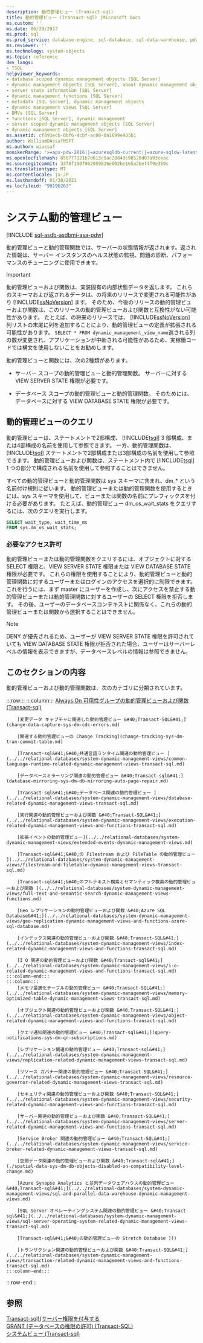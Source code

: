 ```yaml
---
description: 動的管理ビュー (Transact-sql)
title: 動的管理ビュー (Transact-sql) |Microsoft Docs
ms.custom: ''
ms.date: 06/29/2017
ms.prod: sql
ms.prod_service: database-engine, sql-database, sql-data-warehouse, pdw
ms.reviewer: ''
ms.technology: system-objects
ms.topic: reference
dev_langs:
- TSQL
helpviewer_keywords:
- database scoped dynamic management objects [SQL Server]
- dynamic management objects [SQL Server], about dynamic management objects
- server state information [SQL Server]
- dynamic management functions [SQL Server]
- metadata [SQL Server], dynamic management objects
- dynamic management views [SQL Server]
- DMVs [SQL Server]
- functions [SQL Server], dynamic management
- server scoped dynamic management objects [SQL Server]
- dynamic management objects [SQL Server]
ms.assetid: cf893ecb-0bf6-4cbf-ac00-8a1099e405b1
author: WilliamDAssafMSFT
ms.author: wiassaf
monikerRange: '>=aps-pdw-2016||=azuresqldb-current||=azure-sqldw-latest||>=sql-server-2016||>=sql-server-linux-2017||=azuresqldb-mi-current'
ms.openlocfilehash: 856777121b7d613c9ac28843c98520d07a93ceac
ms.sourcegitcommit: 33f0f190f962059826e002be165a2bef4f9e350c
ms.translationtype: MT
ms.contentlocale: ja-JP
ms.lasthandoff: 01/30/2021
ms.locfileid: "99196263"
---
```

# <a name="system-dynamic-management-views"></a>システム動的管理ビュー
[!INCLUDE [sql-asdb-asdbmi-asa-pdw](../../includes/applies-to-version/sql-asdb-asdbmi-asa-pdw.md)]

  動的管理ビューと動的管理関数では、サーバーの状態情報が返されます。返された情報は、サーバー インスタンスのヘルス状態の監視、問題の診断、パフォーマンスのチューニングに使用できます。  
  
> [!IMPORTANT]  
>  動的管理ビューおよび関数は、実装固有の内部状態データを返します。 これらのスキーマおよび返されるデータは、の将来のリリースで変更される可能性があり [!INCLUDE[ssNoVersion](../../includes/ssnoversion-md.md)] ます。 そのため、今後のリリースの動的管理ビューおよび関数は、このリリースの動的管理ビューおよび関数と互換性がない可能性があります。 たとえば、の将来のリリースでは、 [!INCLUDE[ssNoVersion](../../includes/ssnoversion-md.md)] 列リストの末尾に列を追加することにより、動的管理ビューの定義が拡張される可能性があります。 `SELECT * FROM dynamic_management_view_name`返される列の数が変更され、アプリケーションが中断される可能性があるため、実稼働コードでは構文を使用しないことをお勧めします。  
  
 動的管理ビューと関数には、次の2種類があります。  
  
-   サーバー スコープの動的管理ビューと動的管理関数。 サーバーに対する VIEW SERVER STATE 権限が必要です。  
  
-   データベース スコープの動的管理ビューと動的管理関数。 そのためには、データベースに対する VIEW DATABASE STATE 権限が必要です。  
  
## <a name="querying-dynamic-management-views"></a>動的管理ビューのクエリ  
 動的管理ビューは、ステートメントで2部構成、 [!INCLUDE[tsql](../../includes/tsql-md.md)] 3 部構成、または4部構成の名前を使用して参照できます。 一方、動的管理関数は、 [!INCLUDE[tsql](../../includes/tsql-md.md)] ステートメントで2部構成または3部構成の名前を使用して参照できます。 動的管理ビューおよび関数は、ステートメント内で [!INCLUDE[tsql](../../includes/tsql-md.md)] 1 つの部分で構成される名前を使用して参照することはできません。  
  
 すべての動的管理ビューと動的管理関数は sys スキーマに含まれ、dm_* という名前付け規則に従います。 動的管理ビューまたは動的管理関数を使用するときには、sys スキーマを使用して、ビューまたは関数の名前にプレフィックスを付ける必要があります。 たとえば、動的管理ビュー dm_os_wait_stats をクエリするには、次のクエリを実行します。  
  
 ```sql
SELECT wait_type, wait_time_ms  
FROM sys.dm_os_wait_stats;  
```  
  
### <a name="required-permissions"></a>必要なアクセス許可  
 動的管理ビューまたは動的管理関数をクエリするには、オブジェクトに対する SELECT 権限と、VIEW SERVER STATE 権限または VIEW DATABASE STATE 権限が必要です。 これらの権限を使用することにより、動的管理ビューと動的管理関数に対するユーザーまたはログインのアクセスを選択的に制限できます。 これを行うには、まず master にユーザーを作成し、次にアクセスを禁止する動的管理ビューまたは動的管理関数に対するユーザーの SELECT 権限を拒否します。 その後、ユーザーのデータベースコンテキストに関係なく、これらの動的管理ビューまたは関数から選択することはできません。  
  
> [!NOTE]  
>  DENY が優先されるため、ユーザーが VIEW SERVER STATE 権限を許可されていても VIEW DATABASE STATE 権限が拒否された場合、ユーザーはサーバーレベルの情報を表示できますが、データベースレベルの情報は参照できません。  
  
## <a name="in-this-section"></a>このセクションの内容  
 動的管理ビューおよび動的管理関数は、次のカテゴリに分類されています。  

:::row:::
    :::column:::
        [Always On 可用性グループの動的管理ビューおよび関数 (Transact-sql)](../../relational-databases/system-dynamic-management-views/always-on-availability-groups-dynamic-management-views-functions.md)

        [変更データ キャプチャに関連した動的管理ビュー &#40;Transact-SQL&#41;](change-data-capture-sys-dm-cdc-errors.md)

        [関連する動的管理ビューの Change Tracking](change-tracking-sys-dm-tran-commit-table.md)

        [Transact-sql&#41;&#40;共通言語ランタイム関連の動的管理ビュー ](../../relational-databases/system-dynamic-management-views/common-language-runtime-related-dynamic-management-views-transact-sql.md)

        [データベースミラーリング関連の動的管理ビュー &#40;Transact-sql&#41;](database-mirroring-sys-dm-db-mirroring-auto-page-repair.md)

        [Transact-sql&#41;&#40;データベース関連の動的管理ビュー ](../../relational-databases/system-dynamic-management-views/database-related-dynamic-management-views-transact-sql.md)

        [実行関連の動的管理ビューおよび関数 &#40;Transact-SQL&#41;](../../relational-databases/system-dynamic-management-views/execution-related-dynamic-management-views-and-functions-transact-sql.md)

        [拡張イベントの動的管理ビュー](../../relational-databases/system-dynamic-management-views/extended-events-dynamic-management-views.md)

        [Transact-sql&#41;&#40;の Filestream および FileTable の動的管理ビュー ](../../relational-databases/system-dynamic-management-views/filestream-and-filetable-dynamic-management-views-transact-sql.md)

        [Transact-sql&#41;&#40;のフルテキスト検索とセマンティック検索の動的管理ビューおよび関数 ](../../relational-databases/system-dynamic-management-views/full-text-and-semantic-search-dynamic-management-views-functions.md)

        [Geo レプリケーションの動的管理ビューおよび関数 &#40;Azure SQL Database&#41;](../../relational-databases/system-dynamic-management-views/geo-replication-dynamic-management-views-and-functions-azure-sql-database.md)

        [インデックス関連の動的管理ビューおよび関数 &#40;Transact-SQL&#41;](../../relational-databases/system-dynamic-management-views/index-related-dynamic-management-views-and-functions-transact-sql.md)

        [I O 関連の動的管理ビューおよび関数 &#40;Transact-sql&#41;](../../relational-databases/system-dynamic-management-views/i-o-related-dynamic-management-views-and-functions-transact-sql.md)
    :::column-end:::
    :::column:::
        [メモリ最適化テーブルの動的管理ビュー &#40;Transact-SQL&#41;](../../relational-databases/system-dynamic-management-views/memory-optimized-table-dynamic-management-views-transact-sql.md)

        [オブジェクト関連の動的管理ビューおよび関数 &#40;Transact-SQL&#41;](../../relational-databases/system-dynamic-management-views/object-related-dynamic-management-views-and-functions-transact-sql.md)

        [クエリ通知関連の動的管理ビュー &#40;Transact-sql&#41;](query-notifications-sys-dm-qn-subscriptions.md)

        [レプリケーション関連の動的管理ビュー &#40;Transact-sql&#41;](../../relational-databases/system-dynamic-management-views/replication-related-dynamic-management-views-transact-sql.md)

        [リソース ガバナー関連の動的管理ビュー &#40;Transact-SQL&#41;](../../relational-databases/system-dynamic-management-views/resource-governor-related-dynamic-management-views-transact-sql.md)

        [セキュリティ関連の動的管理ビューおよび関数 &#40;Transact-SQL&#41;](../../relational-databases/system-dynamic-management-views/security-related-dynamic-management-views-and-functions-transact-sql.md)

        [サーバー関連の動的管理ビューおよび関数 &#40;Transact-SQL&#41;](../../relational-databases/system-dynamic-management-views/server-related-dynamic-management-views-and-functions-transact-sql.md)

        [Service Broker 関連の動的管理ビュー &#40;Transact-SQL&#41;](../../relational-databases/system-dynamic-management-views/service-broker-related-dynamic-management-views-transact-sql.md)

        [空間データ関連の動的管理ビューおよび関数 &#40;Transact-sql&#41;](./spatial-data-sys-dm-db-objects-disabled-on-compatibility-level-change.md)

        [Azure Synapse Analytics と並列データウェアハウスの動的管理ビュー &#40;Transact-sql&#41;](../../relational-databases/system-dynamic-management-views/sql-and-parallel-data-warehouse-dynamic-management-views.md)

        [SQL Server オペレーティングシステム関連の動的管理ビュー &#40;Transact-sql&#41;](../../relational-databases/system-dynamic-management-views/sql-server-operating-system-related-dynamic-management-views-transact-sql.md)

        [Transact-sql&#41;&#40;の動的管理ビューの Stretch Database ]()

        [トランザクション関連の動的管理ビューおよび関数 &#40;Transact-SQL&#41;](../../relational-databases/system-dynamic-management-views/transaction-related-dynamic-management-views-and-functions-transact-sql.md)
    :::column-end:::
:::row-end:::

## <a name="see-also"></a>参照  
 [Transact-sql&#41;&#40;サーバー権限を付与する ](../../t-sql/statements/grant-server-permissions-transact-sql.md)   
 [GRANT (データベースの権限の許可) &#40;Transact-SQL&#41;](../../t-sql/statements/grant-database-permissions-transact-sql.md)   
 [システムビュー &#40;Transact-sql&#41;](../../t-sql/language-reference.md)  
  
